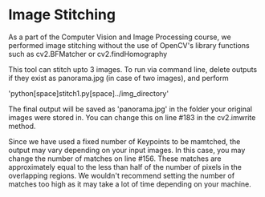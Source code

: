 # Image Stitching
As a part of the Computer Vision and Image Processing course, we performed image stitching without the use of OpenCV's library functions such as cv2.BFMatcher or cv2.findHomography

This tool can stitch upto 3 images.
To run via command line, delete outputs if they exist as panorama.jpg (in case of two images), and perform

'python[space]stitch1.py[space]../img_directory'

The final output will be saved as 'panorama.jpg' in the folder your original images were stored in.  You can change this on line #183 in the cv2.imwrite method.

Since we have used a fixed number of Keypoints to be mamtched, the output may vary depending on your input images. In this case, you may change the number of matches on line #156.
These matches are approximately equal to the less than half of the number of pixels in the overlapping regions.
We wouldn't recommend setting the number of matches too high as it may take a lot of time depending on your machine.
